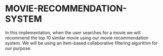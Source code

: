 # MOVIE-RECOMMENDATION-SYSTEM
In this implementation, when the user searches for a movie we will recommend the top 10 similar movie using our movie recommendation system. We  will be using an item-based collaborative filtering algorithm for our purpose.
